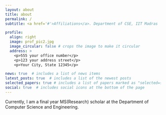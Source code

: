 ```yaml
---
layout: about
title: about
permalink: /
subtitle: <a href='#'>Affiliations</a>. Department of CSE, IIT Madras

profile:
  align: right
  image: prof_pic2.jpg
  image_circular: false # crops the image to make it circular
  address: >
    <p>555 your office number</p>
    <p>123 your address street</p>
    <p>Your City, State 12345</p>

news: true  # includes a list of news items
latest_posts: true  # includes a list of the newest posts
selected_papers: true # includes a list of papers marked as "selected={true}"
social: true  # includes social icons at the bottom of the page
---
```


Currently, I am a final year MS(Research) scholar at the Department of Computer Science and Engineering.
